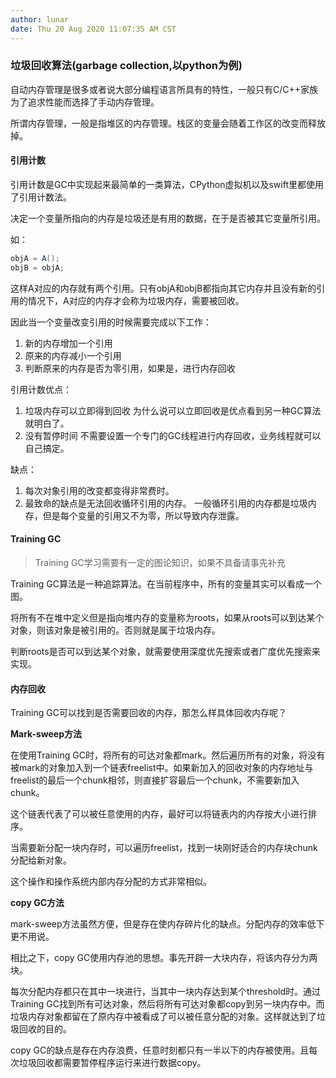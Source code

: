 ```yaml
---
author: lunar
date: Thu 20 Aug 2020 11:07:35 AM CST
---
```


### 垃圾回收算法(garbage collection,以python为例)

自动内存管理是很多或者说大部分编程语言所具有的特性，一般只有C/C++家族为了追求性能而选择了手动内存管理。

所谓内存管理，一般是指堆区的内存管理。栈区的变量会随着工作区的改变而释放掉。

#### 引用计数

引用计数是GC中实现起来最简单的一类算法，CPython虚拟机以及swift里都使用了引用计数法。

决定一个变量所指向的内存是垃圾还是有用的数据，在于是否被其它变量所引用。

如：
```Java
objA = A();
objB = objA;
```

这样A对应的内存就有两个引用。只有objA和objB都指向其它内存并且没有新的引用的情况下，A对应的内存才会称为垃圾内存，需要被回收。

因此当一个变量改变引用的时候需要完成以下工作：
1. 新的内存增加一个引用
2. 原来的内存减小一个引用
3. 判断原来的内存是否为零引用，如果是，进行内存回收

引用计数优点：
1. 垃圾内存可以立即得到回收
为什么说可以立即回收是优点看到另一种GC算法就明白了。
2. 没有暂停时间
不需要设置一个专门的GC线程进行内存回收，业务线程就可以自己搞定。

缺点：
1. 每次对象引用的改变都变得非常费时。
2. 最致命的缺点是无法回收循环引用的内存。
一般循环引用的内存都是垃圾内存，但是每个变量的引用又不为零，所以导致内存泄露。

#### Training GC

> Training GC学习需要有一定的图论知识，如果不具备请事先补充

Training GC算法是一种追踪算法。在当前程序中，所有的变量其实可以看成一个图。

将所有不在堆中定义但是指向堆内存的变量称为roots，如果从roots可以到达某个对象，则该对象是被引用的。否则就是属于垃圾内存。

判断roots是否可以到达某个对象，就需要使用深度优先搜索或者广度优先搜索来实现。

#### 内存回收

Training GC可以找到是否需要回收的内存，那怎么样具体回收内存呢？

**Mark-sweep方法**

在使用Training GC时，将所有的可达对象都mark。然后遍历所有的对象，将没有被mark的对象加入到一个链表freelist中。如果新加入的回收对象的内存地址与freelist的最后一个chunk相邻，则直接扩容最后一个chunk，不需要新加入chunk。

这个链表代表了可以被任意使用的内存，最好可以将链表内的内存按大小进行排序。

当需要新分配一块内存时，可以遍历freelist，找到一块刚好适合的内存块chunk分配给新对象。

这个操作和操作系统内部内存分配的方式非常相似。

**copy GC方法**

mark-sweep方法虽然方便，但是存在使内存碎片化的缺点。分配内存的效率低下更不用说。

相比之下，copy GC使用内存池的思想。事先开辟一大块内存，将该内存分为两块。

每次分配内存都只在其中一块进行，当其中一块内存达到某个threshold时。通过Training GC找到所有可达对象，然后将所有可达对象都copy到另一块内存中。而垃圾内存对象都留在了原内存中被看成了可以被任意分配的对象。这样就达到了垃圾回收的目的。

copy GC的缺点是存在内存浪费，任意时刻都只有一半以下的内存被使用。且每次垃圾回收都需要暂停程序运行来进行数据copy。
